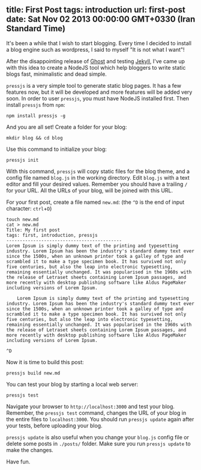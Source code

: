 title: First Post
tags: introduction
url: first-post
date: Sat Nov 02 2013 00:00:00 GMT+0330 (Iran Standard Time)
------------------------
It's been a while that I wish to start blogging. Every time I decided to install a blog engine such as wordpress, I said to myself "It is not what I want"!

After the disappointing release of [Ghost](http://tryghost.org) and testing [Jekyll](http://jekyllrb.com), I've came up with this idea to create a NodeJS tool which help bloggers to write static blogs fast, minimalistic and dead simple.

`pressjs` is a very simple tool to generate static blog pages. It has a few features now, but it will be developed and more features will be added very soon.
In order to user `pressjs`, you must have NodeJS installed first. Then install `pressjs` from `npm`:

	npm install pressjs -g


And you are all set! Create a folder for your blog:

	mkdir blog && cd blog


Use this command to initialize your blog:

	pressjs init


With this command, `pressjs` will copy static files for the blog theme, and a config file named `blog.js` in the working directory.
Edit `blog.js` with a text editor and fill your desired values. Remember you should have a trailing `/` for your URL. All the URLs of your blog, will be joined with this URL.

For your first post, create a file named `new.md`: (the `^D` is the end of input character: `ctrl`+`D`)

	touch new.md
	cat > new.md
	Title: My first post
	tags: first, introduction, pressjs
	-------------------------------------------
    Lorem Ipsum is simply dummy text of the printing and typesetting industry. Lorem Ipsum has been the industry's standard dummy text ever since the 1500s, when an unknown printer took a galley of type and scrambled it to make a type specimen book. It has survived not only five centuries, but also the leap into electronic typesetting, remaining essentially unchanged. It was popularised in the 1960s with the release of Letraset sheets containing Lorem Ipsum passages, and more recently with desktop publishing software like Aldus PageMaker including versions of Lorem Ipsum.
	
		Lorem Ipsum is simply dummy text of the printing and typesetting industry. Lorem Ipsum has been the industry's standard dummy text ever since the 1500s, when an unknown printer took a galley of type and scrambled it to make a type specimen book. It has survived not only five centuries, but also the leap into electronic typesetting, remaining essentially unchanged. It was popularised in the 1960s with the release of Letraset sheets containing Lorem Ipsum passages, and more recently with desktop publishing software like Aldus PageMaker including versions of Lorem Ipsum.
	
	^D

Now it is time to build this post:

	pressjs build new.md
	
You can test your blog by starting a local web server:

	pressjs test

Navigate your browser to `http://localhost:3000` and test your blog. Remember, the `pressjs test` command, changes the URL of your blog in the entire files to `localhost:3000`. You should run `pressjs update` again after your tests, before uploading your blog.

`pressjs update` is also useful when you change your `blog.js` config file or delete some posts in `./posts/` folder. Make sure you run `pressjs update` to make the changes.

Have fun.